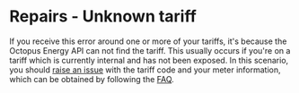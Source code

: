 # Repairs - Unknown tariff

If you receive this error around one or more of your tariffs, it's because the Octopus Energy API can not find the tariff. This usually occurs if you're on a tariff which is currently internal and has not been exposed. In this scenario, you should [raise an issue](https://github.com/BottlecapDave/HomeAssistant-OctopusEnergy/issues) with the tariff code and your meter information, which can be obtained by following the [FAQ](../../README.md#ive-been-asked-for-my-meter-information-in-a-bug-request-how-do-i-obtain-this).